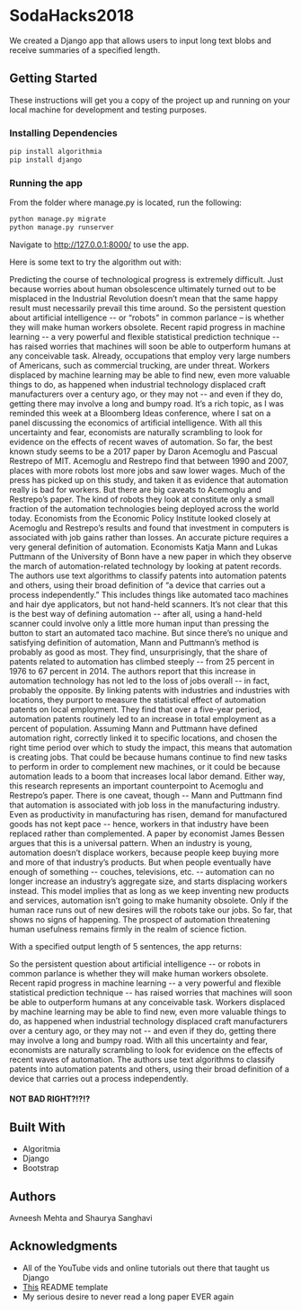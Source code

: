 # SodaHacks2018

We created a Django app that allows users to input long text blobs and receive summaries of a specified length.

## Getting Started

These instructions will get you a copy of the project up and running on your local machine for development and testing purposes.

### Installing Dependencies

```bash
pip install algorithmia
pip install django
```

### Running the app

From the folder where manage.py is located, run the following:

```bash
python manage.py migrate
python manage.py runserver
```

Navigate to http://127.0.0.1:8000/ to use the app.

Here is some text to try the algorithm out with:

Predicting the course of technological progress is extremely difficult. Just because worries about human obsolescence ultimately turned out to be misplaced in the Industrial Revolution doesn’t mean that the same happy result must necessarily prevail this time around. So the persistent question about artificial intelligence -- or “robots” in common parlance – is whether they will make human workers obsolete. Recent rapid progress in machine learning -- a very powerful and flexible statistical prediction technique -- has raised worries that machines will soon be able to outperform humans at any conceivable task. Already, occupations that employ very large numbers of Americans, such as commercial trucking, are under threat. Workers displaced by machine learning may be able to find new, even more valuable things to do, as happened when industrial technology displaced craft manufacturers over a century ago, or they may not -- and even if they do, getting there may involve a long and bumpy road. It’s a rich topic, as I was reminded this week at a Bloomberg Ideas conference, where I sat on a panel discussing the economics of artificial intelligence. With all this uncertainty and fear, economists are naturally scrambling to look for evidence on the effects of recent waves of automation. So far, the best known study seems to be a 2017 paper by Daron Acemoglu and Pascual Restrepo of MIT. Acemoglu and Restrepo find that between 1990 and 2007, places with more robots lost more jobs and saw lower wages. Much of the press has picked up on this study, and taken it as evidence that automation really is bad for workers. But there are big caveats to Acemoglu and Restrepo’s paper. The kind of robots they look at constitute only a small fraction of the automation technologies being deployed across the world today. Economists from the Economic Policy Institute looked closely at Acemoglu and Restrepo’s results and found that investment in computers is associated with job gains rather than losses. An accurate picture requires a very general definition of automation. Economists Katja Mann and Lukas Puttmann of the University of Bonn have a new paper in which they observe the march of automation-related technology by looking at patent records. The authors use text algorithms to classify patents into automation patents and others, using their broad definition of “a device that carries out a process independently.” This includes things like automated taco machines and hair dye applicators, but not hand-held scanners. It’s not clear that this is the best way of defining automation -- after all, using a hand-held scanner could involve only a little more human input than pressing the button to start an automated taco machine. But since there’s no unique and satisfying definition of automation, Mann and Puttmann’s method is probably as good as most. They find, unsurprisingly, that the share of patents related to automation has climbed steeply -- from 25 percent in 1976 to 67 percent in 2014. The authors report that this increase in automation technology has not led to the loss of jobs overall -- in fact, probably the opposite. By linking patents with industries and industries with locations, they purport to measure the statistical effect of automation patents on local employment. They find that over a five-year period, automation patents routinely led to an increase in total employment as a percent of population. Assuming Mann and Puttmann have defined automation right, correctly linked it to specific locations, and chosen the right time period over which to study the impact, this means that automation is creating jobs. That could be because humans continue to find new tasks to perform in order to complement new machines, or it could be because automation leads to a boom that increases local labor demand. Either way, this research represents an important counterpoint to Acemoglu and Restrepo’s paper. There is one caveat, though -- Mann and Puttmann find that automation is associated with job loss in the manufacturing industry. Even as productivity in manufacturing has risen, demand for manufactured goods has not kept pace -- hence, workers in that industry have been replaced rather than complemented. A paper by economist James Bessen argues that this is a universal pattern. When an industry is young, automation doesn’t displace workers, because people keep buying more and more of that industry’s products. But when people eventually have enough of something -- couches, televisions, etc. -- automation can no longer increase an industry’s aggregate size, and starts displacing workers instead. This model implies that as long as we keep inventing new products and services, automation isn’t going to make humanity obsolete. Only if the human race runs out of new desires will the robots take our jobs. So far, that shows no signs of happening. The prospect of automation threatening human usefulness remains firmly in the realm of science fiction.

With a specified output length of 5 sentences, the app returns:

So the persistent question about artificial intelligence -- or robots in common parlance is whether they will make human workers obsolete. Recent rapid progress in machine learning -- a very powerful and flexible statistical prediction technique -- has raised worries that machines will soon be able to outperform humans at any conceivable task. Workers displaced by machine learning may be able to find new, even more valuable things to do, as happened when industrial technology displaced craft manufacturers over a century ago, or they may not -- and even if they do, getting there may involve a long and bumpy road. With all this uncertainty and fear, economists are naturally scrambling to look for evidence on the effects of recent waves of automation. The authors use text algorithms to classify patents into automation patents and others, using their broad definition of a device that carries out a process independently.

#### NOT BAD RIGHT?!?!?

## Built With

* Algoritmia
* Django
* Bootstrap

## Authors

Avneesh Mehta and Shaurya Sanghavi

## Acknowledgments

* All of the YouTube vids and online tutorials out there that taught us Django
* [This](https://gist.github.com/PurpleBooth/109311bb0361f32d87a2) README template
* My serious desire to never read a long paper EVER again
